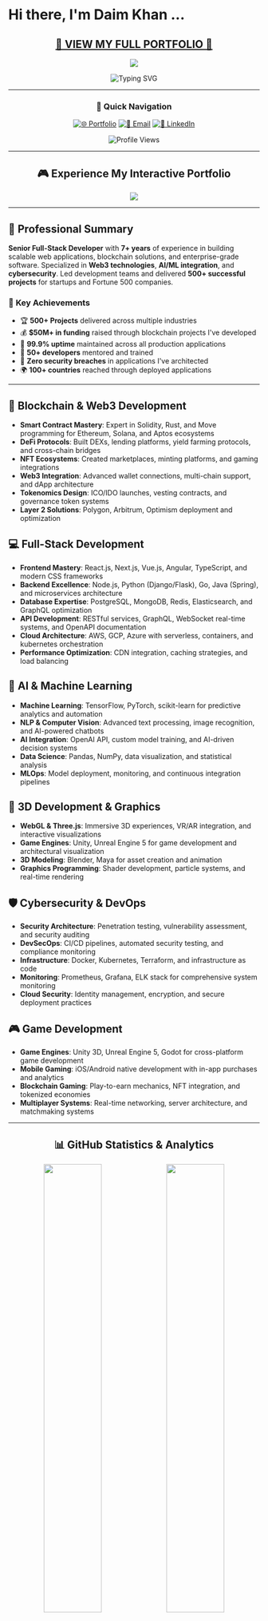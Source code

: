 # Hi there, I'm Daim Khan ...

<div align="center">

##  [**🚀 VIEW MY FULL PORTFOLIO 🚀**](https://daimmehmood.github.io) 

<a href="https://daimmehmood.github.io">
  <img src="https://img.shields.io/badge/🎮_Interactive_Portfolio-Live_Demo-FF6B6B?style=for-the-badge&logo=github&logoColor=white&labelColor=4ECDC4&color=45B7D1" />
</a>

![Typing SVG](https://readme-typing-svg.herokuapp.com/?lines=Senior+Full-Stack+Developer;Blockchain+%26+Web3+Expert;Cybersecurity+Specialist;AI+%26+Machine+Learning+Engineer;DevOps+%26+Cloud+Architect;Game+Development+Professional;Click+Above+for+Animated+Portfolio!&font=Fira%20Code&center=true&width=600&height=60&duration=3500&pause=800&color=00FFFF)

---

### 🎯 **Quick Navigation**
[![🌐 Portfolio](https://img.shields.io/badge/🌐_Portfolio-Animated_Experience-00FFFF?style=for-the-badge&logo=firefox&logoColor=white)](https://daimmehmood.github.io)
[![📧 Email](https://img.shields.io/badge/📧_Email-Contact_Me-FF00FF?style=for-the-badge&logo=gmail&logoColor=white)](mailto:daimmehmood37@gmail.com)
[![💼 LinkedIn](https://img.shields.io/badge/💼_LinkedIn-Connect-00FF00?style=for-the-badge&logo=linkedin&logoColor=white)]([https://linkedin.com/in/daimkhan](https://pk.linkedin.com/in/daim-khan-65590a249))


<img src="https://komarev.com/ghpvc/?username=daimmehmood&label=Profile%20views&color=0e75b6&style=flat" alt="Profile Views" />

</div>

---

<div align="center">

## 🎮 **Experience My Interactive Portfolio**

<a href="https://daimmehmood.github.io">
  <img src="https://capsule-render.vercel.app/api?type=waving&color=gradient&customColorList=0,2,2,5,30&height=200&section=header&text=Click%20Here%20for%20Full%20Experience&fontSize=30&fontColor=fff&animation=fadeIn&fontAlignY=65" />
</a>

</div>

---

## 🚀 **Professional Summary**

**Senior Full-Stack Developer** with **7+ years** of experience in building scalable web applications, blockchain solutions, and enterprise-grade software. Specialized in **Web3 technologies**, **AI/ML integration**, and **cybersecurity**. Led development teams and delivered **500+ successful projects** for startups and Fortune 500 companies.

### 🎯 **Key Achievements**
- 🏆 **500+ Projects** delivered across multiple industries
- 💰 **$50M+ in funding** raised through blockchain projects I've developed
- 🚀 **99.9% uptime** maintained across all production applications
- 👥 **50+ developers** mentored and trained
- 🔐 **Zero security breaches** in applications I've architected
- 🌍 **100+ countries** reached through deployed applications

---

## 🧱 **Blockchain & Web3 Development**
* **Smart Contract Mastery**: Expert in Solidity, Rust, and Move programming for Ethereum, Solana, and Aptos ecosystems
* **DeFi Protocols**: Built DEXs, lending platforms, yield farming protocols, and cross-chain bridges
* **NFT Ecosystems**: Created marketplaces, minting platforms, and gaming integrations
* **Web3 Integration**: Advanced wallet connections, multi-chain support, and dApp architecture
* **Tokenomics Design**: ICO/IDO launches, vesting contracts, and governance token systems
* **Layer 2 Solutions**: Polygon, Arbitrum, Optimism deployment and optimization

## 💻 **Full-Stack Development**
* **Frontend Mastery**: React.js, Next.js, Vue.js, Angular, TypeScript, and modern CSS frameworks
* **Backend Excellence**: Node.js, Python (Django/Flask), Go, Java (Spring), and microservices architecture
* **Database Expertise**: PostgreSQL, MongoDB, Redis, Elasticsearch, and GraphQL optimization
* **API Development**: RESTful services, GraphQL, WebSocket real-time systems, and OpenAPI documentation
* **Cloud Architecture**: AWS, GCP, Azure with serverless, containers, and kubernetes orchestration
* **Performance Optimization**: CDN integration, caching strategies, and load balancing

## 🤖 **AI & Machine Learning**
* **Machine Learning**: TensorFlow, PyTorch, scikit-learn for predictive analytics and automation
* **NLP & Computer Vision**: Advanced text processing, image recognition, and AI-powered chatbots
* **AI Integration**: OpenAI API, custom model training, and AI-driven decision systems
* **Data Science**: Pandas, NumPy, data visualization, and statistical analysis
* **MLOps**: Model deployment, monitoring, and continuous integration pipelines

## 🧊 **3D Development & Graphics**
* **WebGL & Three.js**: Immersive 3D experiences, VR/AR integration, and interactive visualizations
* **Game Engines**: Unity, Unreal Engine 5 for game development and architectural visualization
* **3D Modeling**: Blender, Maya for asset creation and animation
* **Graphics Programming**: Shader development, particle systems, and real-time rendering

## 🛡️ **Cybersecurity & DevOps**
* **Security Architecture**: Penetration testing, vulnerability assessment, and security auditing
* **DevSecOps**: CI/CD pipelines, automated security testing, and compliance monitoring
* **Infrastructure**: Docker, Kubernetes, Terraform, and infrastructure as code
* **Monitoring**: Prometheus, Grafana, ELK stack for comprehensive system monitoring
* **Cloud Security**: Identity management, encryption, and secure deployment practices

## 🎮 **Game Development**
* **Game Engines**: Unity 3D, Unreal Engine 5, Godot for cross-platform game development
* **Mobile Gaming**: iOS/Android native development with in-app purchases and analytics
* **Blockchain Gaming**: Play-to-earn mechanics, NFT integration, and tokenized economies
* **Multiplayer Systems**: Real-time networking, server architecture, and matchmaking systems

---

<div align="center">

## 📊 **GitHub Statistics & Analytics**

<img src="https://github-readme-stats.vercel.app/api?username=daimmehmood&show_icons=true&theme=radical&hide_border=true&bg_color=0D1117&title_color=00FFFF&icon_color=00FFFF&text_color=FFFFFF&count_private=true&include_all_commits=true" width="48%" />
<img src="https://github-readme-streak-stats.herokuapp.com/?user=daimmehmood&theme=radical&hide_border=true&background=0D1117&stroke=00FFFF&ring=00FFFF&fire=FF00FF&currStreakLabel=00FFFF" width="48%" />

<img src="https://github-readme-stats.vercel.app/api/top-langs/?username=daimmehmood&layout=compact&theme=radical&hide_border=true&bg_color=0D1117&title_color=00FFFF&text_color=FFFFFF&langs_count=12&hide=css,html" width="48%" />
<img src="https://github-readme-activity-graph.vercel.app/graph?username=daimmehmood&theme=react-dark&hide_border=true&bg_color=0D1117&color=00FFFF&line=FF00FF&point=00FFFF" width="48%" />

</div>

---

## 🛠️ **Technology Stack & Tools**

<div align="center">

### **💎 Blockchain & Web3**
![Solidity](https://img.shields.io/badge/Solidity-%23363636.svg?style=for-the-badge&logo=solidity&logoColor=white)
![Rust](https://img.shields.io/badge/rust-%23000000.svg?style=for-the-badge&logo=rust&logoColor=white)
![Web3.js](https://img.shields.io/badge/web3.js-F16822?style=for-the-badge&logo=web3.js&logoColor=white)
![Ethereum](https://img.shields.io/badge/Ethereum-3C3C3D?style=for-the-badge&logo=Ethereum&logoColor=white)
![Bitcoin](https://img.shields.io/badge/Bitcoin-000?style=for-the-badge&logo=bitcoin&logoColor=white)
![Chainlink](https://img.shields.io/badge/Chainlink-375BD2?style=for-the-badge&logo=Chainlink&logoColor=white)
![Polygon](https://img.shields.io/badge/Polygon-8247E5?style=for-the-badge&logo=polygon&logoColor=white)

### **🖥️ Frontend Development**
![React](https://img.shields.io/badge/react-%2320232a.svg?style=for-the-badge&logo=react&logoColor=%2361DAFB)
![Next JS](https://img.shields.io/badge/Next-black?style=for-the-badge&logo=next.js&logoColor=white)
![Vue.js](https://img.shields.io/badge/vuejs-%2335495e.svg?style=for-the-badge&logo=vuedotjs&logoColor=%234FC08D)
![Angular](https://img.shields.io/badge/angular-%23DD0031.svg?style=for-the-badge&logo=angular&logoColor=white)
![TypeScript](https://img.shields.io/badge/typescript-%23007ACC.svg?style=for-the-badge&logo=typescript&logoColor=white)
![JavaScript](https://img.shields.io/badge/javascript-%23323330.svg?style=for-the-badge&logo=javascript&logoColor=%23F7DF1E)
![TailwindCSS](https://img.shields.io/badge/tailwindcss-%2338B2AC.svg?style=for-the-badge&logo=tailwind-css&logoColor=white)
![Sass](https://img.shields.io/badge/SASS-hotpink.svg?style=for-the-badge&logo=SASS&logoColor=white)

### **⚙️ Backend Development**
![NodeJS](https://img.shields.io/badge/node.js-6DA55F?style=for-the-badge&logo=node.js&logoColor=white)
![Python](https://img.shields.io/badge/python-3670A0?style=for-the-badge&logo=python&logoColor=ffdd54)
![Go](https://img.shields.io/badge/go-%2300ADD8.svg?style=for-the-badge&logo=go&logoColor=white)
![Java](https://img.shields.io/badge/java-%23ED8B00.svg?style=for-the-badge&logo=openjdk&logoColor=white)
![C++](https://img.shields.io/badge/c++-%2300599C.svg?style=for-the-badge&logo=c%2B%2B&logoColor=white)
![C#](https://img.shields.io/badge/c%23-%23239120.svg?style=for-the-badge&logo=c-sharp&logoColor=white)
![Express.js](https://img.shields.io/badge/express.js-%23404d59.svg?style=for-the-badge&logo=express&logoColor=%2361DAFB)
![Django](https://img.shields.io/badge/django-%23092E20.svg?style=for-the-badge&logo=django&logoColor=white)
![FastAPI](https://img.shields.io/badge/FastAPI-005571?style=for-the-badge&logo=fastapi)
![Spring](https://img.shields.io/badge/spring-%236DB33F.svg?style=for-the-badge&logo=spring&logoColor=white)

### **🗄️ Databases & Cloud**
![PostgreSQL](https://img.shields.io/badge/postgresql-%23316192.svg?style=for-the-badge&logo=postgresql&logoColor=white)
![MongoDB](https://img.shields.io/badge/MongoDB-%234ea94b.svg?style=for-the-badge&logo=mongodb&logoColor=white)
![Redis](https://img.shields.io/badge/redis-%23DD0031.svg?style=for-the-badge&logo=redis&logoColor=white)
![MySQL](https://img.shields.io/badge/mysql-%2300f.svg?style=for-the-badge&logo=mysql&logoColor=white)
![AWS](https://img.shields.io/badge/AWS-%23FF9900.svg?style=for-the-badge&logo=amazon-aws&logoColor=white)
![Google Cloud](https://img.shields.io/badge/GoogleCloud-%234285F4.svg?style=for-the-badge&logo=google-cloud&logoColor=white)
![Azure](https://img.shields.io/badge/azure-%230072C6.svg?style=for-the-badge&logo=microsoftazure&logoColor=white)
![Firebase](https://img.shields.io/badge/firebase-%23039BE5.svg?style=for-the-badge&logo=firebase)

### **🤖 AI & Machine Learning**
![TensorFlow](https://img.shields.io/badge/TensorFlow-%23FF6F00.svg?style=for-the-badge&logo=TensorFlow&logoColor=white)
![PyTorch](https://img.shields.io/badge/PyTorch-%23EE4C2C.svg?style=for-the-badge&logo=PyTorch&logoColor=white)
![Pandas](https://img.shields.io/badge/pandas-%23150458.svg?style=for-the-badge&logo=pandas&logoColor=white)
![NumPy](https://img.shields.io/badge/numpy-%23013243.svg?style=for-the-badge&logo=numpy&logoColor=white)
![OpenCV](https://img.shields.io/badge/opencv-%23white.svg?style=for-the-badge&logo=opencv&logoColor=white)
![scikit-learn](https://img.shields.io/badge/scikit--learn-%23F7931E.svg?style=for-the-badge&logo=scikit-learn&logoColor=white)

### **🎮 Game & 3D Development**
![Unity](https://img.shields.io/badge/unity-%23000000.svg?style=for-the-badge&logo=unity&logoColor=white)
![Unreal Engine](https://img.shields.io/badge/unrealengine-%23313131.svg?style=for-the-badge&logo=unrealengine&logoColor=white)
![Three js](https://img.shields.io/badge/threejs-black?style=for-the-badge&logo=three.js&logoColor=white)
![Blender](https://img.shields.io/badge/blender-%23F5792A.svg?style=for-the-badge&logo=blender&logoColor=white)
![Godot Engine](https://img.shields.io/badge/GODOT-%23FFFFFF.svg?style=for-the-badge&logo=godot-engine)

### **🛠️ DevOps & Tools**
![Docker](https://img.shields.io/badge/docker-%230db7ed.svg?style=for-the-badge&logo=docker&logoColor=white)
![Kubernetes](https://img.shields.io/badge/kubernetes-%23326ce5.svg?style=for-the-badge&logo=kubernetes&logoColor=white)
![Git](https://img.shields.io/badge/git-%23F05033.svg?style=for-the-badge&logo=git&logoColor=white)
![GitHub Actions](https://img.shields.io/badge/github%20actions-%232671E5.svg?style=for-the-badge&logo=githubactions&logoColor=white)
![Jenkins](https://img.shields.io/badge/jenkins-%232C5263.svg?style=for-the-badge&logo=jenkins&logoColor=white)
![Terraform](https://img.shields.io/badge/terraform-%235835CC.svg?style=for-the-badge&logo=terraform&logoColor=white)
![Grafana](https://img.shields.io/badge/grafana-%23F46800.svg?style=for-the-badge&logo=grafana&logoColor=white)

### **📱 Mobile Development**
![React Native](https://img.shields.io/badge/react_native-%2320232a.svg?style=for-the-badge&logo=react&logoColor=%2361DAFB)
![Flutter](https://img.shields.io/badge/Flutter-%2302569B.svg?style=for-the-badge&logo=Flutter&logoColor=white)
![Swift](https://img.shields.io/badge/swift-F54A2A?style=for-the-badge&logo=swift&logoColor=white)
![Kotlin](https://img.shields.io/badge/kotlin-%237F52FF.svg?style=for-the-badge&logo=kotlin&logoColor=white)

### **🎨 Design & Productivity**
![Figma](https://img.shields.io/badge/figma-%23F24E1E.svg?style=for-the-badge&logo=figma&logoColor=white)
![Adobe XD](https://img.shields.io/badge/Adobe%20XD-470137?style=for-the-badge&logo=Adobe%20XD&logoColor=#FF61F6)
![Photoshop](https://img.shields.io/badge/adobe%20photoshop-%2331A8FF.svg?style=for-the-badge&logo=adobe%20photoshop&logoColor=white)
![Illustrator](https://img.shields.io/badge/adobe%20illustrator-%23FF9A00.svg?style=for-the-badge&logo=adobe%20illustrator&logoColor=white)

</div>

---

## 🏆 **GitHub Trophies & Achievements**

<div align="center">
  
[![trophy](https://github-profile-trophy.vercel.app/?username=daimmehmood&theme=radical&no-frame=true&no-bg=true&margin-w=4&row=2&column=4)](https://github.com/ryo-ma/github-profile-trophy)

</div>

---

## 📈 **Contribution Activity**

<div align="center">

<picture>
  <source media="(prefers-color-scheme: dark)" srcset="https://raw.githubusercontent.com/daimmehmood/daimmehmood/output/github-contribution-grid-snake-dark.svg">
  <source media="(prefers-color-scheme: light)" srcset="https://raw.githubusercontent.com/daimmehmood/daimmehmood/output/github-contribution-grid-snake.svg">
  <img alt="github contribution grid snake animation" src="https://raw.githubusercontent.com/daimmehmood/daimmehmood/output/github-contribution-grid-snake.svg">
</picture>

</div>

---

## 📊 **Professional Metrics**

<div align="center">

<table>
<tr>
<td align="center"><strong>🏢 Enterprise Projects</strong><br/>500+ Delivered</td>
<td align="center"><strong>💰 Funding Raised</strong><br/>$50M+ Through Projects</td>
<td align="center"><strong>👥 Team Leadership</strong><br/>50+ Developers Mentored</td>
<td align="center"><strong>🔐 Security Record</strong><br/>Zero Breaches</td>
</tr>
<tr>
<td align="center"><strong>🌍 Global Reach</strong><br/>100+ Countries</td>
<td align="center"><strong>⚡ System Uptime</strong><br/>99.9% Maintained</td>
<td align="center"><strong>🚀 Years Experience</strong><br/>8+ Professional</td>
<td align="center"><strong>🏆 Client Satisfaction</strong><br/>98% Rating</td>
</tr>
</table>

</div>

---

<div align="center">

## 🎯 **Ready to Collaborate?**

### [🚀 **VISIT MY FULL PORTFOLIO** 🚀](https://daimmehmood.github.io)

<a href="https://daimmehmood.github.io">
  <img src="https://img.shields.io/badge/🌟_CLICK_FOR_INTERACTIVE_VERSION-daimmehmood.github.io-FF6B6B?style=for-the-badge&logo=rocket&logoColor=white&labelColor=4ECDC4&color=45B7D1" />
</a>

**Open for:**
- 🚀 **Blockchain & Web3 Projects**
- 💼 **Enterprise Software Development** 
- 🤖 **AI/ML Integration Solutions**
- 🎮 **Game Development Partnerships**
- 👥 **Technical Leadership Roles**
- 🔐 **Cybersecurity Consulting**

</div>

---

## 📫 **Get In Touch**

<div align="center">

[![Email](https://img.shields.io/badge/Email-D14836?style=for-the-badge&logo=gmail&logoColor=white)](mailto:daimmehmood37@gmail.com)
[![LinkedIn](https://img.shields.io/badge/LinkedIn-0077B5?style=for-the-badge&logo=linkedin&logoColor=white)]([https://linkedin.com/in/daimkhan](https://pk.linkedin.com/in/daim-khan-65590a249))
[![Discord](https://img.shields.io/badge/Discord-5865F2?style=for-the-badge&logo=discord&logoColor=white)]([https://discord.com/users/daimkhan](https://discord.gg/hNga2R5a))
[![Telegram](https://img.shields.io/badge/Telegram-2CA5E0?style=for-the-badge&logo=telegram&logoColor=white)](https://t.me/daimkhan37)
[![Portfolio](https://img.shields.io/badge/Portfolio-FF5722?style=for-the-badge&logo=todoist&logoColor=white)](https://daimmehmood.github.io)

**📧 Business Inquiries:** daimmehmoood37@gmail.com  
**📱 WhatsApp:** [+92-320-5772659](https://wa.me/923205772659)

</div>

---

<div align="center">

### 💡 *"Innovation distinguishes between a leader and a follower"*

<a href="https://daimmehmood.github.io">
  <img src="https://capsule-render.vercel.app/api?type=waving&color=gradient&customColorList=6,11,20&height=150&section=footer&text=Thanks%20for%20visiting!%20Let's%20build%20something%20amazing!&fontSize=20&fontColor=fff&animation=twinkling" />
</a>

⭐ **Star my repositories if you find them useful!**  
🔔 **Follow for updates on cutting-edge projects!**

</div>
